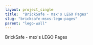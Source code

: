 ```yaml
---
layout: project_single
title:  "BrickSafe - msx's LEGO Pages"
slug: "bricksafe-msxs-lego-pages"
parent: "lego-wall"
---
```

BrickSafe - msx's LEGO Pages